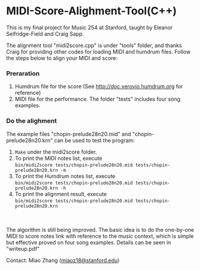 # MIDI-Score-Alighment-Tool(C++)

This is my final project for Music 254 at Stanford, taught by Eleanor Selfridge-Field and Craig Sapp.

The alignment tool "midi2score.cpp" is under "tools" folder, and thanks Craig for providing other codes for loading MIDI and humdrum files. Follow the steps below to align your MIDI and score:

### Preraration
1. Humdrum file for the score (See http://doc.verovio.humdrum.org for reference)
2. MIDI file for the performance.
The folder "tests" includes four song examples.

### Do the alighment
The example files "chopin-prelude28n20.mid" and "chopin-prelude28n20.krn" can be used to test the program:
1. `Make` under the midi2score folder.
2. To print the MIDI notes list, execute <br />
  `bin/midi2score tests/chopin-prelude28n20.mid tests/chopin-prelude28n20.krn -m`
3. To print the Humdrum notes list, execute <br />
  `bin/midi2score tests/chopin-prelude28n20.mid tests/chopin-prelude28n20.krn -h`
4. To print the alignment result, execute <br />
  `bin/midi2score tests/chopin-prelude28n20.mid tests/chopin-prelude28n20.krn`


<br /><br />
The algorithm is still being improved. The basic idea is to do the one-by-one MIDI to score notes link with reference to the music context, which is simple but effective proved on four song examples. Details can be seen in "writeup.pdf"


Contact: Miao Zhang (miaoz18@stanford.edu)

